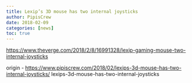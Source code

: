 ```yaml
---
title: Lexip’s 3D mouse has two internal joysticks
author: PipisCrew
date: 2018-02-09
categories: [news]
toc: true
---
```


https://www.theverge.com/2018/2/8/16991328/lexip-gaming-mouse-two-internal-joysticks

origin - https://www.pipiscrew.com/2018/02/lexips-3d-mouse-has-two-internal-joysticks/ lexips-3d-mouse-has-two-internal-joysticks